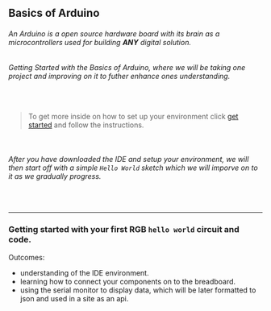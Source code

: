 ## Basics of Arduino

###### An Arduino is a open source hardware board with its brain as a microcontrollers used for building **ANY** digital solution.
###### Getting Started with the Basics of Arduino, where we will be taking one project and improving on it to futher enhance ones understanding.

<br/>

> To get more inside on how to set up your environment click [get started](https://www.arduino.cc/en/Guide/ArduinoUno#toc2) and follow the instructions.

<br/>

###### After you have downloaded the IDE and setup your environment, we will then start off with a simple `Hello World` sketch which we will imporve on to it as we gradually progress.

<br/>

---

### Getting started with your first RGB `hello world` circuit and code.

Outcomes:
- understanding of the IDE environment.
- learning how to connect your components on to the breadboard.
- using the serial monitor to display data, which will be later formatted to json and used in a site as an api.

